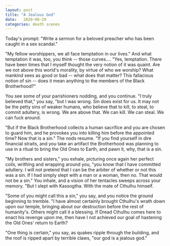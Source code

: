```yaml
---
layout: post
title: "A Jealous God"
date:   2020-08-29
categories: death scenes
---
```

Today's prompt: "Write a sermon for a beloved preacher who has been caught in a sex scandal."

"My fellow worshippers, we all face temptation in our lives." And what temptation it was, too, you think -- those curves.... "Yes, temptation. There have been times that I myself thought the very notion of it was quaint. Are we not above this world's morality, by virtue of who we worship? What mankind sees as good or bad -- what does that matter? This fallacious notion of sin -- does it mean anything to the members of the Black Brotherhood?"

You see some of your parishioners nodding, and you continue. "I truly believed that," you say, "but I was wrong. Sin does exist for us. It may not be the petty sins of weaker humans, who believe that to kill, to steal, to commit adultery, is wrong. We are above that. We can kill. We can steal. We can fuck around.

"But if the Black Brotherhood collects a human sacrifice and you are chosen to guard him, and he provokes you into killing him before the appointed time? Now that is a sin." The nods resume. "If you find yourself in dire financial straits, and you take an artifact the Brotherhood was planning to use in a ritual to bring the Old Ones to Earth, and pawn it, why, that is a sin.

"My brothers and sisters," you exhale, picturing once again her perfect coils, writhing and wrapping around you, "you know that I have committed adultery. I will not pretend that I can be the arbiter of whether or not this was a sin. If I had simply slept with a man or a woman, then no. That would not be a sin." You inhale, and a vision of her tentacles sweeps across your memory. "But I slept with Kassogtha. With the mate of Cthulhu himself.

"Some of you might call this a sin," you say, and you notice the ground beginning to tremble. "I have almost certainly brought Cthulhu's wrath down upon our temple, bringing about our destruction before the rest of humanity's. Others might call it a blessing. If Dread Cthulhu comes here to enact his revenge upon me, then have I not achieved our goal of hastening the Old Ones' return to Earth?

"One thing is certain," you say, as quakes ripple through the building, and the roof is ripped apart by terrible claws, "our god is a jealous god."
